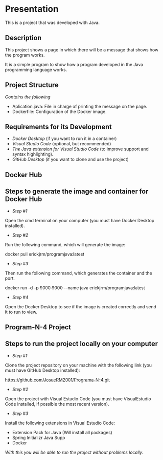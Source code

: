 # Presentation
This is a project that was developed with Java.

## Description
This project shows a page in which there will be a message that shows how the program works.

It is a simple program to show how a program developed in the Java programming language works.

## Project Structure
*Contains the following*
- Aplication.java: File in charge of printing the message on the page.
- Dockerfile: Configuration of the Docker image.

## Requirements for its Development
- *Docker Desktop* (if you want to run it in a container)
- *Visual Studio Code* (optional, but recommended)
- *The Java extension for Visual Studio Code* (to improve support and syntax highlighting).
- *GitHub Desktop* (if you want to clone and use the project)

## Docker Hub
## Steps to generate the image and container for Docker Hub
- *Step #1*

Open the cmd terminal on your computer (you must have Docker Desktop installed).

- *Step #2*

Run the following command, which will generate the image:

docker pull erickjrm/programjava:latest

- *Step #3*

Then run the following command, which generates the container and the port.

docker run -d -p 9000:9000 --name java erickjrm/programjava:latest

- *Step #4*

Open the Docker Desktop to see if the image is created correctly and send it to run to view.

## Program-N-4 Project
## Steps to run the project locally on your computer
- *Step #1*

Clone the project repository on your machine with the following link (you must have GitHub Desktop installed):

https://github.com/JosueRM2001/Programa-N-4.git

- *Step #2*

Open the project with Visual Estudio Code (you must have VisualEstudio Code installed, if possible the most recent version).

- *Step #3*

Install the following extensions in Visual Estudio Code:

- Extension Pack for Java (Will install all packages)
- Spring Initializr Java Supp
- Docker

*With this you will be able to run the project without problems locally*.
